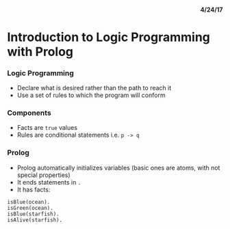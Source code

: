 <div style="text-align: right"><h4>4/24/17</h4></div>

# Introduction to Logic Programming with Prolog

### Logic Programming

* Declare what is desired rather than the path to reach it
* Use a set of rules to which the program will conform

### Components

* Facts are `true` values
* Rules are conditional statements i.e. `p -> q`

### Prolog

* Prolog automatically initializes variables (basic ones are atoms, with not special properties)
* It ends statements in `.`
* It has facts:

```
isBlue(ocean).
isGreen(ocean).
isBlue(starfish).
isAlive(starfish).

```
